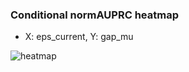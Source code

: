 ### Conditional normAUPRC heatmap

- X: eps_current, Y: gap_mu

![heatmap](/home/elicer/project_0814_2/results/20250815-075733/holdout/conditional_heatmap_eps_current_vs_gap_mu.png)
